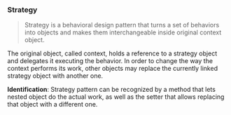### Strategy

> Strategy is a behavioral design pattern that turns a set of behaviors into objects and makes them interchangeable inside original context object.

The original object, called context, holds a reference to a strategy object and delegates it executing the behavior. In order to change the way the context performs its work, other objects may replace the currently linked strategy object with another one.

**Identification**: Strategy pattern can be recognized by a method that lets nested object do the actual work, as well as the setter that allows replacing that object with a different one.